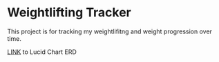 # Weightlifting Tracker

This project is for tracking my weightlifitng and weight progression over time. 

[LINK](https://lucid.app/lucidchart/b746aa99-de26-4d8f-98b1-afcdcf52c12e/edit?invitationId=inv_8b5357df-11c1-4b1a-bc57-7b2b21b9d7a7) to Lucid Chart ERD